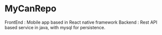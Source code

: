 # MyCanRepo


FrontEnd : Mobile app based in React native framework
Backend  : Rest API based service in java, with mysql for persistence.  
